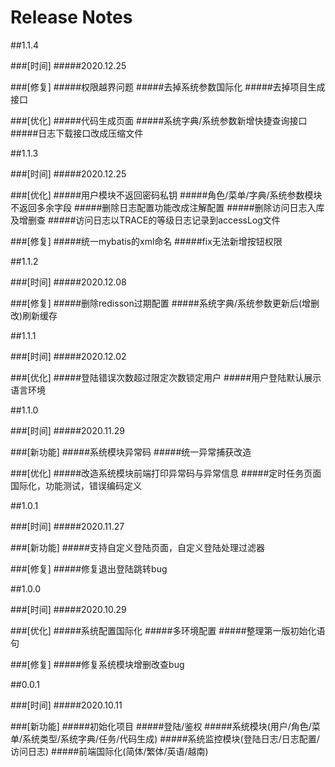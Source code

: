 # Release Notes
  
##1.1.4

###[时间]
#####2020.12.25

###[修复]
#####权限越界问题
#####去掉系统参数国际化
#####去掉项目生成接口

###[优化]
#####代码生成页面
#####系统字典/系统参数新增快捷查询接口
#####日志下载接口改成压缩文件

##1.1.3

###[时间]
#####2020.12.25

###[优化]
#####用户模块不返回密码私钥
#####角色/菜单/字典/系统参数模块不返回多余字段
#####删除日志配置功能改成注解配置
#####删除访问日志入库及增删查
#####访问日志以TRACE的等级日志记录到accessLog文件

###[修复]
#####统一mybatis的xml命名
#####fix无法新增按钮权限


##1.1.2

###[时间]
#####2020.12.08

###[修复]
#####删除redisson过期配置
#####系统字典/系统参数更新后(增删改)刷新缓存


##1.1.1

###[时间]
#####2020.12.02

###[优化]
#####登陆错误次数超过限定次数锁定用户
#####用户登陆默认展示语言环境

  
##1.1.0

###[时间]
#####2020.11.29

###[新功能]
#####系统模块异常码
#####统一异常捕获改造

###[优化]
#####改造系统模块前端打印异常码与异常信息
#####定时任务页面国际化，功能测试，错误编码定义

  
##1.0.1

###[时间]
#####2020.11.27

###[新功能]
#####支持自定义登陆页面，自定义登陆处理过滤器

###[修复]
#####修复退出登陆跳转bug
  
  
##1.0.0

###[时间]
#####2020.10.29

###[优化]
#####系统配置国际化
#####多环境配置
#####整理第一版初始化语句

###[修复]
#####修复系统模块增删改查bug

  
##0.0.1

###[时间]
#####2020.10.11

###[新功能]
#####初始化项目
#####登陆/鉴权
#####系统模块(用户/角色/菜单/系统类型/系统字典/任务/代码生成)
#####系统监控模块(登陆日志/日志配置/访问日志)
#####前端国际化(简体/繁体/英语/越南)